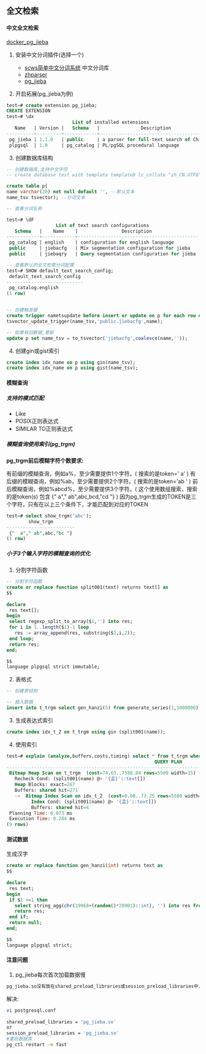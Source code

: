 ## 全文检索


#### 中文全文检索

[docker_pg_jieba](https://github.com/chen-xin/docker_pg_jieba)

1. 安装中文分词插件(选择一个)
    -  [scws简单中文分词系统](https://github.com/hightman/scws) 中文分词库
    -  [zhparser](https://github.com/amutu/zhparser)
    -  [pg_jieba](https://github.com/jaiminpan/pg_jieba)

2. 开启拓展(pg_jieba为例)
```sql
test=# create extension pg_jieba;
CREATE EXTENSION
test=# \dx
                        List of installed extensions
   Name   | Version |   Schema   |               Description                
----------+---------+------------+------------------------------------------
 pg_jieba | 1.1.0   | public     | a parser for full-text search of Chinese
 plpgsql  | 1.0     | pg_catalog | PL/pgSQL procedural language

```
3. 创建数据库结构
```sql
-- 创建数据库,支持中文字符
-- create database test with template template0 lc_collate "zh_CN.UTF8" lc_ctype "zh_CN.UTF8" encoding 'UTF8';

create table p(                                                                         
name varchar(20) not null default '', --默认文本
name_tsv tsvector); --分词文本

-- 查看分词名称

test=# \dF
                  List of text search configurations
   Schema   |    Name    |                Description                 
------------+------------+--------------------------------------------
 pg_catalog | english    | configuration for english language
 public     | jiebacfg   | Mix segmentation configuration for jieba
 public     | jiebaqry   | Query segmentation configuration for jieba

-- 查看默认的全文检索分词配置
test=# SHOW default_text_search_config;
 default_text_search_config 
----------------------------
 pg_catalog.english
(1 row)


-- 创建触发器
create trigger nametsupdate before insert or update on p for each row execute procedure 
tsvector_update_trigger(name_tsv,'public.jiebacfg',name);

-- 如果有旧数据,更新
update p set name_tsv = to_tsvector('jiebacfg',coalesce(name,''));

```

4. 创建gin或gist索引
```sql
create index idx_name on p using gin(name_tsv);
create index idx_name on p using gist(name_tsv);

```

#### 模糊查询

##### 支持的模式匹配
- Like
- POSIX正则表达式
- SIMILAR TO正则表达式

##### 模糊查询使用索引(pg_trgm)

**pg_trgm前后模糊字符个数要求:**

有前缀的模糊查询，例如a%，至少需要提供1个字符。( 搜索的是token=' a' )
有后缀的模糊查询，例如%ab，至少需要提供2个字符。( 搜索的是token='ab ' )
前后模糊查询，例如%abcd%，至少需要提供3个字符。( 这个使用数组搜索，搜索的是token(s) 包含 {" a"," ab",abc,bcd,"cd "} )
因为pg_trgm生成的TOKEN是三个字符，只有在以上三个条件下，才能匹配到对应的TOKEN

```sql
test=# select show_trgm('abc');
        show_trgm        
-------------------------
 {"  a"," ab",abc,"bc "}
(1 row)

```

##### 小于3个输入字符的模糊查询的优化

1. 分割字符函数
```sql
-- 分割字符函数
create or replace function split001(text) returns text[] as 
$$
     
declare      
 res text[];      
begin      
 select regexp_split_to_array($1,'') into res;      
 for i in 1..length($1)-1 loop      
   res := array_append(res, substring($1,i,2));      
 end loop;      
 return res;      
end;      

$$
language plpgsql strict immutable;

```
2. 表格式
```sql
-- 创建表结构

-- 插入数据
insert into t_trgm select gen_hanzi(5) from generate_series(1,1000000);

```
3. 生成表达式索引
```sql
create index idx_t_2 on t_trgm using gin (split001(name));
```

4. 使用索引
```sql
test=# explain (analyze,buffers,costs,timing) select * from t_trgm where split001(name) @>split001('孟');
                                                      QUERY PLAN                                                      
----------------------------------------------------------------------------------------------------------------------
 Bitmap Heap Scan on t_trgm  (cost=74.63..7588.84 rows=5500 width=15) (actual time=0.060..0.264 rows=276 loops=1)
   Recheck Cond: (split001(name) @> '{孟}'::text[])
   Heap Blocks: exact=267
   Buffers: shared hit=271
   ->  Bitmap Index Scan on idx_t_2  (cost=0.00..73.25 rows=5500 width=0) (actual time=0.035..0.035 rows=276 loops=1)
         Index Cond: (split001(name) @> '{孟}'::text[])
         Buffers: shared hit=4
 Planning Time: 0.073 ms
 Execution Time: 0.284 ms
(9 rows)

```



#### 测试数据

生成汉字
```sql
create or replace function gen_hanzi(int) returns text as 
$$
                 
declare        
 res text;        
begin        
 if $1 >=1 then        
   select string_agg(chr(19968+(random()*20901)::int), '') into res from generate_series(1,$1);        
   return res;        
 end if;        
 return null;        
end;        

$$
language plpgsql strict;  
```

#### 注意问题

1. pg_jieba每次首次加载数据慢
```bash
pg_jieba.so没有放在shared_preload_libraries或session_preload_libraries中，那么每个会话启动时，都需要load pg_jieba.so，从而导致了第一次查询速度非常慢。
```
解决:
```bash
vi postgresql.conf  
   
shared_preload_libraries = 'pg_jieba.so'  
or  
session_preload_libraries = 'pg_jieba.so' 
#重启数据库
pg_ctl restart -m fast  
 
```

